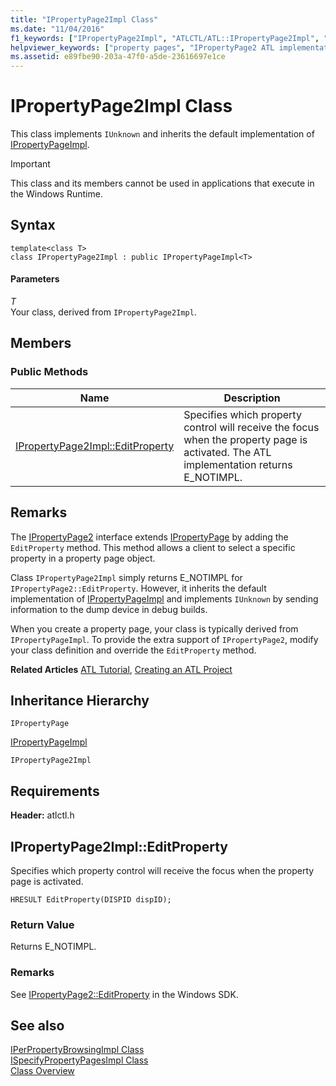 ```yaml
---
title: "IPropertyPage2Impl Class"
ms.date: "11/04/2016"
f1_keywords: ["IPropertyPage2Impl", "ATLCTL/ATL::IPropertyPage2Impl", "ATLCTL/ATL::IPropertyPage2Impl::EditProperty"]
helpviewer_keywords: ["property pages", "IPropertyPage2 ATL implementation", "IPropertyPage2Impl class"]
ms.assetid: e89fbe90-203a-47f0-a5de-23616697e1ce
---
```

# IPropertyPage2Impl Class

This class implements `IUnknown` and inherits the default implementation of [IPropertyPageImpl](../../atl/reference/ipropertypageimpl-class.md).

> [!IMPORTANT]
>  This class and its members cannot be used in applications that execute in the Windows Runtime.

## Syntax

```
template<class T>
class IPropertyPage2Impl : public IPropertyPageImpl<T>
```

#### Parameters

*T*<br/>
Your class, derived from `IPropertyPage2Impl`.

## Members

### Public Methods

|Name|Description|
|----------|-----------------|
|[IPropertyPage2Impl::EditProperty](#editproperty)|Specifies which property control will receive the focus when the property page is activated. The ATL implementation returns E_NOTIMPL.|

## Remarks

The [IPropertyPage2](/windows/win32/api/ocidl/nn-ocidl-ipropertypage2) interface extends [IPropertyPage](/windows/win32/api/ocidl/nn-ocidl-ipropertypage) by adding the `EditProperty` method. This method allows a client to select a specific property in a property page object.

Class `IPropertyPage2Impl` simply returns E_NOTIMPL for `IPropertyPage2::EditProperty`. However, it inherits the default implementation of [IPropertyPageImpl](../../atl/reference/ipropertypageimpl-class.md) and implements `IUnknown` by sending information to the dump device in debug builds.

When you create a property page, your class is typically derived from `IPropertyPageImpl`. To provide the extra support of `IPropertyPage2`, modify your class definition and override the `EditProperty` method.

**Related Articles** [ATL Tutorial](../../atl/active-template-library-atl-tutorial.md), [Creating an ATL Project](../../atl/reference/creating-an-atl-project.md)

## Inheritance Hierarchy

`IPropertyPage`

[IPropertyPageImpl](../../atl/reference/ipropertypageimpl-class.md)

`IPropertyPage2Impl`

## Requirements

**Header:** atlctl.h

## <a name="editproperty"></a>  IPropertyPage2Impl::EditProperty

Specifies which property control will receive the focus when the property page is activated.

```
HRESULT EditProperty(DISPID dispID);
```

### Return Value

Returns E_NOTIMPL.

### Remarks

See [IPropertyPage2::EditProperty](/windows/win32/api/ocidl/nf-ocidl-ipropertypage2-editproperty) in the Windows SDK.

## See also

[IPerPropertyBrowsingImpl Class](../../atl/reference/iperpropertybrowsingimpl-class.md)<br/>
[ISpecifyPropertyPagesImpl Class](../../atl/reference/ispecifypropertypagesimpl-class.md)<br/>
[Class Overview](../../atl/atl-class-overview.md)
